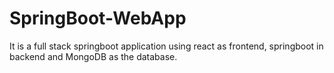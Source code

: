 # SpringBoot-WebApp
It is a full stack springboot application using react as frontend, springboot in backend and MongoDB as the database.
